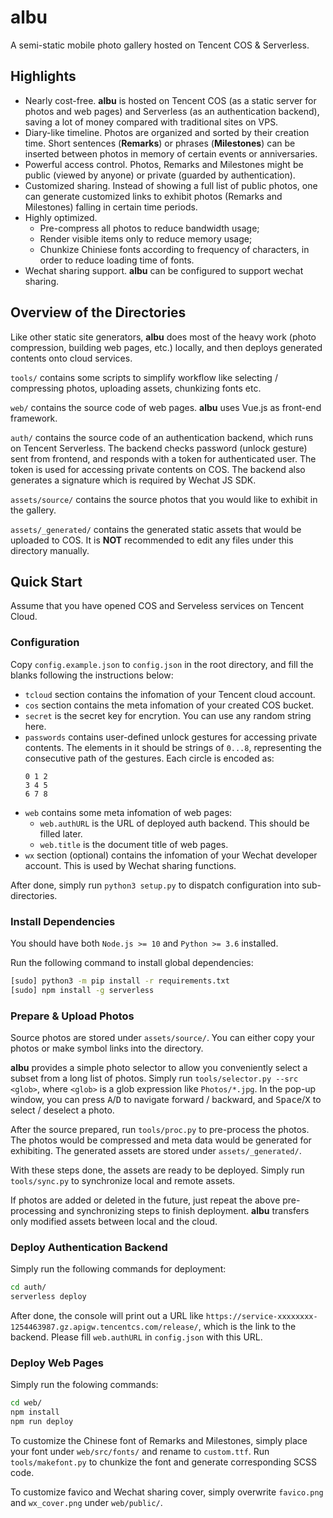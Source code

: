 # albu
A semi-static mobile photo gallery hosted on Tencent COS & Serverless.

## Highlights

 + Nearly cost-free. **albu** is hosted on Tencent COS (as a static server for photos and web pages) and Serverless (as an authentication backend), saving a lot of money compared with traditional sites on VPS.
 + Diary-like timeline. Photos are organized and sorted by their creation time. Short sentences (**Remarks**) or phrases (**Milestones**) can be inserted between photos in memory of certain events or anniversaries.
 + Powerful access control. Photos, Remarks and Milestones might be public (viewed by anyone) or private (guarded by authentication).
 + Customized sharing. Instead of showing a full list of public photos, one can generate customized links to exhibit photos (Remarks and Milestones) falling in certain time periods.
 + Highly optimized. 
   + Pre-compress all photos to reduce bandwidth usage; 
   + Render visible items only to reduce memory usage;
   + Chunkize Chiniese fonts according to frequency of characters, in order to reduce loading time of fonts.
 + Wechat sharing support. **albu** can be configured to support wechat sharing.


## Overview of the Directories

Like other static site generators, **albu** does most of the heavy work (photo compression, building web pages, etc.) locally, and then deploys generated contents onto cloud services.

`tools/` contains some scripts to simplify workflow like selecting / compressing photos, uploading assets, chunkizing fonts etc.

`web/` contains the source code of web pages. **albu** uses Vue.js as front-end framework.

`auth/` contains the source code of an authentication backend, which runs on Tencent Serverless. The backend checks password (unlock gesture) sent from frontend, and responds with a token for authenticated user. The token is used for accessing private contents on COS. The backend also generates a signature which is required by Wechat JS SDK.

`assets/source/` contains the source photos that you would like to exhibit in the gallery. 

`assets/_generated/` contains the generated static assets that would be uploaded to COS. It is **NOT** recommended to edit any files under this directory manually.

## Quick Start

Assume that you have opened COS and Serveless services on Tencent Cloud.

### Configuration

Copy `config.example.json` to `config.json` in the root directory, and fill the blanks following the instructions below:

 + `tcloud` section contains the infomation of your Tencent cloud account.
 + `cos` section contains the meta infomation of your created COS bucket.
 + `secret` is the secret key for encrytion. You can use any random string here.
 + `passwords` contains user-defined unlock gestures for accessing private contents. The elements in it should be strings of `0...8`, representing the consecutive path of the gestures. Each circle is encoded as:
   ```
   0 1 2
   3 4 5
   6 7 8
   ```
 + `web` contains some meta infomation of web pages:
   + `web.authURL` is the URL of deployed auth backend. This should be filled later.
   + `web.title` is the document title of web pages.
 + `wx` section (optional) contains the infomation of your Wechat developer account. This is used by Wechat sharing functions.

After done, simply run `python3 setup.py` to dispatch configuration into sub-directories.

### Install Dependencies

You should have both `Node.js >= 10` and `Python >= 3.6` installed.

Run the following command to install global dependencies:

```bash
[sudo] python3 -m pip install -r requirements.txt
[sudo] npm install -g serverless
```

### Prepare & Upload Photos

Source photos are stored under `assets/source/`. You can either copy your photos or make symbol links into the directory.

**albu** provides a simple photo selector to allow you conveniently select a subset from a long list of photos. Simply run `tools/selector.py --src <glob>`, where `<glob>` is a glob expression like `Photos/*.jpg`. In the pop-up window, you can press <kbd>A</kbd>/<kbd>D</kbd> to navigate forward / backward, and <kbd>Space</kbd>/<kbd>X</kbd> to select / deselect a photo.

After the source prepared, run `tools/proc.py` to pre-process the photos. The photos would be compressed and meta data would be generated for exhibiting. The generated assets are stored under `assets/_generated/`.

With these steps done, the assets are ready to be deployed. Simply run `tools/sync.py` to synchronize local and remote assets.

If photos are added or deleted in the future, just repeat the above pre-processing and synchronizing steps to finish deployment. **albu** transfers only modified assets between local and the cloud.

### Deploy Authentication Backend

Simply run the following commands for deployment:

```bash
cd auth/
serverless deploy
```

After done, the console will print out a URL like `https://service-xxxxxxxx-1254463987.gz.apigw.tencentcs.com/release/`, which is the link to the backend. Please fill `web.authURL` in `config.json` with this URL.

### Deploy Web Pages

Simply run the folowing commands:

```bash
cd web/
npm install
npm run deploy
```

To customize the Chinese font of Remarks and Milestones, simply place your font under `web/src/fonts/` and rename to `custom.ttf`. Run `tools/makefont.py` to chunkize the font and generate corresponding SCSS code.

To customize favico and Wechat sharing cover, simply overwrite `favico.png` and `wx_cover.png` under `web/public/`.